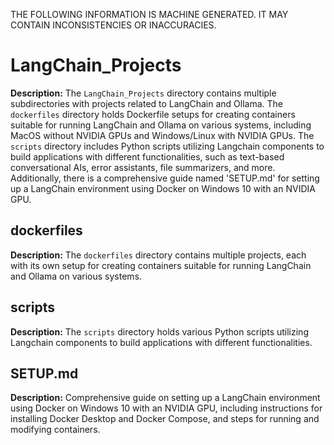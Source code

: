 THE FOLLOWING INFORMATION IS MACHINE GENERATED.
IT MAY CONTAIN INCONSISTENCIES OR INACCURACIES.

# LangChain_Projects  

**Description:** The `LangChain_Projects` directory contains multiple subdirectories with projects related to LangChain and Ollama. The `dockerfiles` directory holds Dockerfile setups for creating containers suitable for running LangChain and Ollama on various systems, including MacOS without NVIDIA GPUs and Windows/Linux with NVIDIA GPUs. The `scripts` directory includes Python scripts utilizing Langchain components to build applications with different functionalities, such as text-based conversational AIs, error assistants, file summarizers, and more. Additionally, there is a comprehensive guide named 'SETUP.md' for setting up a LangChain environment using Docker on Windows 10 with an NVIDIA GPU.

 ## dockerfiles
**Description:** The `dockerfiles` directory contains multiple projects, each with its own setup for creating containers suitable for running LangChain and Ollama on various systems.

## scripts
**Description:** The `scripts` directory holds various Python scripts utilizing Langchain components to build applications with different functionalities.

## SETUP.md
**Description:** Comprehensive guide on setting up a LangChain environment using Docker on Windows 10 with an NVIDIA GPU, including instructions for installing Docker Desktop and Docker Compose, and steps for running and modifying containers.